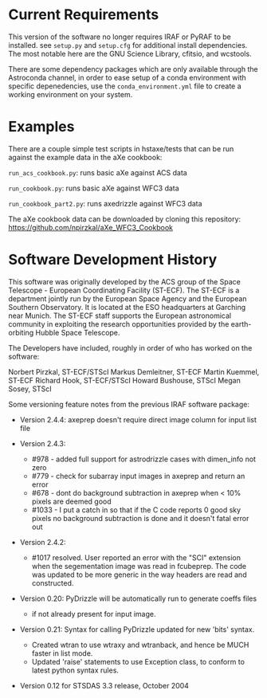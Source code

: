 
Current Requirements
====================
This version of the software no longer requires IRAF or PyRAF to be installed.
see `setup.py` and `setup.cfg` for additional install dependencies. The most notable here are
the GNU Science Library, cfitsio, and wcstools. 

There are some dependency packages which are only available through the Astroconda channel,
in order to ease setup of a conda environment with specific depenedencies, use the
`conda_environment.yml` file to create a working environment on your system. 


Examples
========
There are a couple simple test scripts in hstaxe/tests that can be run against the example data in the aXe cookbook:

`run_acs_cookbook.py`: runs basic aXe against ACS data

`run_cookbook.py`: runs basic aXe against WFC3 data

`run_cookbook_part2.py`: runs axedrizzle against WFC3 data
 
The aXe cookbook data can be downloaded by cloning this repository:
https://github.com/npirzkal/aXe_WFC3_Cookbook 


Software Development History
============================

This software was originally developed by the ACS group of the Space Telescope -
European Coordinating Facility (ST-ECF). The ST-ECF is a department jointly
run by the European Space Agency and the European Southern Observatory.
It is located at the ESO headquarters at Garching near Munich. The ST-ECF
staff supports the European astronomical community in exploiting the research
opportunities provided by the earth-orbiting Hubble Space Telescope.

The Developers have included, roughly in  order of who has worked on the software:

Norbert Pirzkal, ST-ECF/STScI
Markus Demleitner, ST-ECF
Martin Kuemmel, ST-ECF
Richard Hook, ST-ECF/STScI
Howard Bushouse, STScI
Megan Sosey, STScI


Some versioning feature notes from the previous IRAF software package:

- Version 2.4.4:
    axeprep doesn't require direct image column for input list file

- Version 2.4.3:
    - #978 - added full support for astrodrizzle cases with dimen_info not zero
    - #779 - check for subarray input images in axeprep and return an error
    - #678 - dont do background subtraction in axeprep when < 10% pixels are deemed good
    - #1033 - I put a catch in so that if the C code reports 0 good sky pixels no background subtraction is done and it doesn't fatal error out 
   
- Version 2.4.2:  
    - #1017 resolved. User reported an error with the "SCI" extension when the segementation image was read in fcubeprep. The code was updated to be more generic in the way headers are read and constructed. 

- Version 0.20: PyDrizzle will be automatically run to generate coeffs files
    - if not already present for input image.

- Version 0.21: Syntax for calling PyDrizzle updated for new 'bits' syntax.
    - Created wtran to use wtraxy and wtranback, and hence be MUCH faster in
      list mode.
    - Updated 'raise' statements to use Exception class, to conform to latest
      python syntax rules.

- Version 0.12 for STSDAS 3.3 release, October 2004



